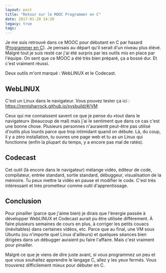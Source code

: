```yaml
---
layout: post
title: "Retour sur le MOOC Programmer en C"
date: 2017-01-20 14:20
legacy: true
tags: 
---
```


Je me suis retrouvé dans ce MOOC pour débutant en C par hasard
([Programmer en C](https://www.fun-mooc.fr/courses/MinesTelecom/04020S02/session02/about)).
 Je pensais au
départ qu'il serait d'un niveau plus élévé. Malgré tout je suis resté car j'ai
été surpris par les outils mis en place par l'équipe. On sent que
ce MOOC a été très bien préparé, ça a bossé dur. Et c'est vraiment réussi.

<!-- more -->

Deux outils m'ont marqué : WebLINUX et le Codecast.

## WebLINUX

C'est un Linux dans le navigateur. Vous pouvez tester ça ici :
https://remisharrock.github.io/sysbuild/#/VM

Ceux qui me connaissent savent ce que je pense du «tout dans le navigateur»
(beaucoup de mal) mais j'ai le sentiment que dans ce cas c'est une bonne chose.
Plusieurs personnes n'auraientt peut-être pas utilisé d'outils plus lourds
parce que trop intimidant quand on débute. Là, du coup, il y a zéro
installation, tu ouvres une page web et tu as un Linux qui fonctionne (enfin la
plupart du temps, y a encore pas mal de ratés).

## Codecast

Cet outil (là encore dans le navigateur) mélange vidéo, éditeur de code,
compilateur, entrée standard, sortie standard, débuggeur, visualisation de la
mémoire. Tu peux mettre la vidéo en pause et modifier le code. C'est très
intéressant et très prometteur comme outil d'apprentissage.

## Conclusion

Pour pinailler (parce que j'aime bien) je dirais que l'énergie passée à
développer WebLINUX et Codecast aurait pu être utilisée différement. À faire
plusieurs semaines de cours en plus, à corriger les petits couacs (inévitables)
dans certaines vidéos, etc. Parce que au final, une VM sous Ubuntu (ou
n'importe quel Linux d'ailleurs) et quelques séances bien dirigées dans un
débugger auraient pu faire l'affaire. Mais c'est vraiment pour pinailler.

Malgré ce que je viens de dire juste avant, si vous programmez un peu et que
vous souhaitez apprendre le langage C, allez y les yeux fermés. Vous trouverez
difficilement mieux pour débuter en C.

